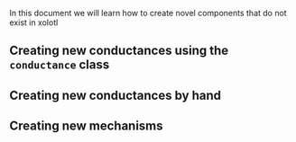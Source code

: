 In this document we will learn how to create novel components that do not exist in xolotl

## Creating new conductances using the `conductance` class

## Creating new conductances by hand 

## Creating new mechanisms 